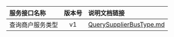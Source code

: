   
| 服务接口名称 | 版本号 | 说明文档链接 |  
| :----------------- | :-----: | :---------------- |  
| 查询商户服务类型 | v1 | [QuerySupplierBusType.md](https://github.com/Zhang-Monica/gitMd/blob/master/EpeisComm/CommSearchServer/QuerySupplierBusType.md) |  
  
